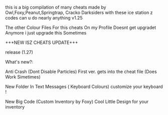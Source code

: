 this is a big compilation of many cheats
 made by Owl,Foxy,Peanut,Springtrap,
Cracko Darksiders 
with these ice station z codes can u do 
nearly anything v1.25

The other Colour Files For this cheats On
my Profile Doesnt get upgradet Anymore i 
just upgrade this Sometimes

+++NEW ISZ CHEATS UPDATE+++ 

release (1.27)

What's new?:

Anti Crash (Dont Disable Particles) First ver. gets into the cheat file (Does Work Simetimes)

New Folder In Text Messages ( Keyboard Colours) customize your keyboard !

New Big Code (Custom Inventory by Foxy)
Cool Little Design for your inventory
